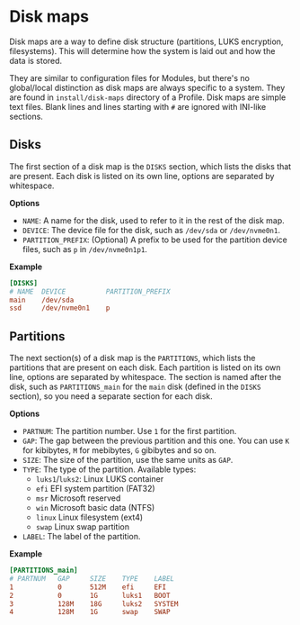 # Disk maps

Disk maps are a way to define disk structure (partitions, LUKS encryption, filesystems).
This will determine how the system is laid out and how the data is stored.

They are similar to configuration files for Modules, but there's no global/local distinction as disk maps are always specific to a system.
They are found in `install/disk-maps` directory of a Profile.
Disk maps are simple text files. Blank lines and lines starting with `#` are ignored with INI-like sections.

## Disks

The first section of a disk map is the `DISKS` section, which lists the disks that are present.
Each disk is listed on its own line, options are separated by whitespace.

**Options**

- `NAME`: A name for the disk, used to refer to it in the rest of the disk map.
- `DEVICE`: The device file for the disk, such as `/dev/sda` or `/dev/nvme0n1`.
- `PARTITION_PREFIX`: (Optional) A prefix to be used for the partition device files, such as `p` in `/dev/nvme0n1p1`.

**Example**

```ini
[DISKS]
# NAME  DEVICE          PARTITION_PREFIX
main    /dev/sda
ssd     /dev/nvme0n1    p
```

## Partitions

The next section(s) of a disk map is the `PARTITIONS`, which lists the partitions that are present on each disk.
Each partition is listed on its own line, options are separated by whitespace.
The section is named after the disk, such as `PARTITIONS_main` for the `main` disk (defined in the `DISKS` section), so you need a separate section for each disk.

**Options**

- `PARTNUM`: The partition number. Use `1` for the first partition.
- `GAP`: The gap between the previous partition and this one. You can use `K` for kibibytes, `M` for mebibytes, `G` gibibytes and so on.
- `SIZE`: The size of the partition, use the same units as `GAP`.
- `TYPE`: The type of the partition. Available types:
    - `luks1`/`luks2`: Linux LUKS container
    - `efi` EFI system partition (FAT32)
    - `msr` Microsoft reserved
    - `win` Microsoft basic data (NTFS)
    - `linux` Linux filesystem (ext4)
    - `swap` Linux swap partition
- `LABEL`: The label of the partition.

**Example**

```ini
[PARTITIONS_main]
# PARTNUM   GAP     SIZE    TYPE    LABEL
1           0       512M    efi     EFI
2           0       1G      luks1   BOOT
3           128M    18G     luks2   SYSTEM
4           128M    1G      swap    SWAP
```
